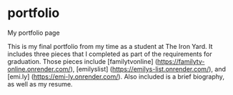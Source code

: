 # portfolio
My portfolio page

This is my final portfolio from my time as a student at The Iron Yard.  It includes three pieces that I completed as part of the requirements for graduation.  Those pieces include [familytvonline] (https://familytv-online.onrender.com/), [emilyslist] (https://emilys-list.onrender.com/), and [emi.ly] (https://emi-ly.onrender.com/).  Also included is a brief biography, as well as my resume.  
